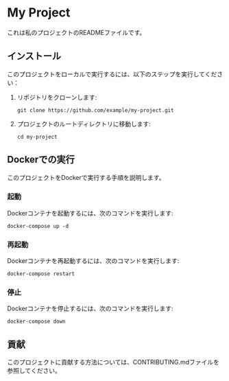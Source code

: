 # My Project

これは私のプロジェクトのREADMEファイルです。

## インストール

このプロジェクトをローカルで実行するには、以下のステップを実行してください：

1. リポジトリをクローンします:

   ```shell
   git clone https://github.com/example/my-project.git
   ```

2. プロジェクトのルートディレクトリに移動します:

   ```shell
   cd my-project
   ```

## Dockerでの実行

このプロジェクトをDockerで実行する手順を説明します。

### 起動

Dockerコンテナを起動するには、次のコマンドを実行します:

```shell
docker-compose up -d
```

### 再起動

Dockerコンテナを再起動するには、次のコマンドを実行します:

```shell
docker-compose restart
```

### 停止

Dockerコンテナを停止するには、次のコマンドを実行します:

```shell
docker-compose down
```

## 貢献

このプロジェクトに貢献する方法については、CONTRIBUTING.mdファイルを参照してください。

